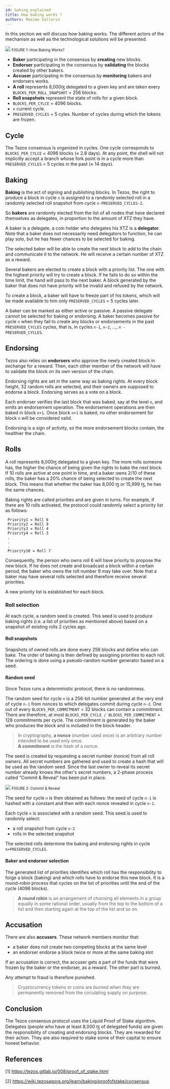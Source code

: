 ```yaml
---
id: baking_explained
title: How baking works ?
authors: Maxime Sallerin
---
```


In this section we will discuss how baking works. The different actors of the mechanism as well as the technological solutions will be presented.

![](../../static/img/baking/baking_explained.svg)
<small className="figure">FIGURE 1: How Baking Works?</small>

- **Baker** participating in the consensus by **creating** new blocks.
- **Endorser** participating in the consensus by **validating** the blocks created by other bakers.
- **Accuser** participating in the consensus by **monitoring** bakers and endorsers works.
- **A roll** represents 8,000ꜩ delegated to a given key and are taken every `BLOCKS_PER_ROLL_SNAPSHOT` = 256 blocks.
- **Roll snapshots** represent the state of rolls for a given block.
- `BLOCKS_PER_CYLCE` = 4096 blocks.
- `n` current cycle.
- `PRESERVED_CYCLES` = 5 cyles. Number of cycles during which the tokens are frozen.

## Cycle

The Tezos consensus is organized in cycles. One cycle corresponds to `BLOCKS_PER_CYLCE` = 4096 blocks (≈ 2.8 days).
At any point, the shell will not implicitly accept a branch whose fork point is in a cycle more than `PRESERVED_CYCLES` = 5 cycles in the past (≈ 14 days).

## Baking

**Baking** is the act of signing and publishing blocks. In Tezos, the right to produce a block in cycle `n` is assigned to a randomly selected roll in a randomly selected roll snapshot from cycle `n-PRESERVED_CYCLES-2`.

So **bakers** are randomly elected from the list of all nodes that have declared themselves as delegates, in proportion to the amount of XTZ they have.

A baker is a delegate, a coin holder who delegates his XTZ is a **delegator**. Note that a baker does not necessarily need delegators to function, he can play solo, but he has fewer chances to be selected for baking.

The selected baker will be able to create the next block to add to the chain and communicate it to the network. He will receive a certain number of XTZ as a reward.

Several bakers are elected to create a block with a priority list. The one with the highest priority will try to create a block. If he fails to do so within the time limit, the hand will pass to the next baker. A block generated by the baker that does not have priority will be invalid and refused by the network.

To create a block, a baker will have to freeze part of his tokens, which will be made available to him only `PRESERVED_CYCLES` = 5 cycles later.

A baker can be marked as either active or passive. A passive delegate cannot be selected for baking or endorsing.
A baker becomes passive for cycle `n` when they fail to create any blocks or endorsements in the past `PRESERVED_CYCLES` cycles, that is, in cycles `n-1`, `n-2`, …, `n - PRESERVED_CYCLES`.

## Endorsing

Tezos also relies on **endorsers** who approve the newly created block in exchange for a reward. Then, each other member of the network will have to validate the block on its own version of the chain.

Endorsing rights are set in the same way as baking rights. At every block height, 32 random rolls are selected, and their owners are supposed to endorse a block. Endorsing serves as a vote on a block.

Each endorser verifies the last block that was baked, say at the level `n`, and emits an endorsement operation. The endorsement operations are then baked in block `n+1`. Once block `n+1` is baked, no other endorsement for block `n` will be considered valid.

Endorsing is a sign of activity, so the more endorsement blocks contain, the healthier the chain.

## Rolls

A roll represents 8,000ꜩ delegated to a given key. The more rolls someone has, the higher the chance of being given the rights to bake the next block. If 10 rolls are active at one point in time, and a baker owns 2/10 of these rolls, the baker has a 20% chance of being selected to create the next block. This means that whether the baker has 8,000 ꜩ or 15,999 ꜩ, he has the same chances.

Baking rights are called priorities and are given in turns. For example, if there are 10 rolls activated, the protocol could randomly select a priority list as follows:

```
 Priority1 = Roll 6
 Priority2 = Roll 9
 Priority3 = Roll 4
 Priority4 = Roll 3
 .
 .
 .
 Priority10 = Roll 7
```

Consequently, the person who owns roll 6 will have priority to propose the new block. If he does not create and broadcast a block within a certain period, the baker who owns the roll number 9 may take over. Note that a baker may have several rolls selected and therefore receive several priorities.

A new priority list is established for each block.

### Roll selection

At each cycle, a random seed is created. This seed is used to produce baking rights (i.e. a list of priorities as mentioned above) based on a snapshot of existing rolls 2 cycles ago.

#### Roll snapshots

Snapshots of owned rolls are done every 256 blocks and define who can bake. The order of baking is then defined by assigning priorities to each roll. The ordering is done using a pseudo-random number generator based on a seed.

#### Random seed

Since Tezos runs a deterministic protocol, there is no randomness.

The random seed for cycle `n` is a 256-bit number generated at the very end of cycle `n-1` from nonces to which delegates commit during cycle `n-2`. One out of every `BLOCKS_PER_COMMITMENT` = 32 blocks can contain a commitment. There are therefore, at most `BLOCKS_PER_CYCLE / BLOCKS_PER_COMMITMENT` = 128 commitments per cycle. The commitment is generated by the baker who produces the block and is included in the block header.

> In cryptography, **a nonce** (number used once) is an arbitrary number intended to be used only once.  
> **A commitment** is the hash of a nonce.

The seed is created by requesting a secret number (nonce) from all roll owners. All secret numbers are gathered and used to create a hash that will be used as the random seed. Since the last owner to reveal its secret number already knows the other's secret numbers, a 2-phase process called "Commit & Reveal" has been put in place.

![](../../static/img/baking/commit_reveal.svg)
<small className="figure">FIGURE 2: Commit & Reveal</small>

The seed for cycle `n` is then obtained as follows: the seed of cycle `n-1` is hashed with a constant and then with each nonce revealed in cycle `n-1`.

Each cycle `n` is associated with a random seed. This seed is used to randomly select:

- a roll snapshot from cycle `n-2`
- rolls in the selected snapshot

The selected rolls determine the baking and endorsing rights in cycle `n+PRESERVED_CYCLES`.

#### Baker and endorser selection

The generated list of priorities identifies which roll has the responsibility to forge a block (baking) and which rolls have to endorse this new block. It is a round-robin process that cycles on the list of priorities until the end of the cycle (4096 blocks).

> **A round robin** is an arrangement of choosing all elements in a group equally in some rational order, usually from the top to the bottom of a list and then starting again at the top of the list and so on.

## Accusation

There are also **accusers**. These network members monitor that:

- a baker does not create two competing blocks at the same level
- an endorser endorse a block twice or more at the same baking slot

If an accusation is correct, the accuser gets a part of the funds that were frozen by the baker or the endorser, as a reward. The other part is burned.

Any attempt to fraud is therefore punished.

> Cryptocurrency tokens or coins are _burned_ when they are permanently removed from the circulating supply on purpose.

## Conclusion

The Tezos consensus protocol uses the Liquid Proof of Stake algorithm. Delegates (people who have at least 8,000 ꜩ of delegated funds) are given the responsibility of creating and endorsing blocks. They are rewarded for their action. They are also required to stake some of their capital to ensure honest behavior.

## References

[1] https://tezos.gitlab.io/008/proof_of_stake.html

[2] https://wiki.tezosagora.org/learn/baking/proofofstake/consensus
